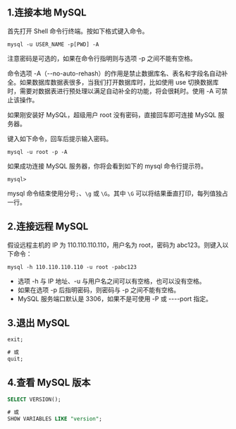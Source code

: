 ﻿## 1.连接本地 MySQL
首先打开 Shell 命令行终端。按如下格式键入命令。
```shell
mysql -u USER_NAME -p[PWD] -A
```

注意密码是可选的，如果在命令行指明则与选项 -p 之间不能有空格。

命令选项 -A（--no-auto-rehash）的作用是禁止数据库名、表名和字段名自动补全。如果数据库数据表很多，当我们打开数据库时，比如使用 use 切换数据库时，需要对数据表进行预处理以满足自动补全的功能，将会很耗时。使用 -A 可禁止该操作。

如果刚安装好 MySQL，超级用户 root 没有密码，直接回车即可连接 MySQL 服务器。

键入如下命令，回车后提示输入密码。
```shell
mysql -u root -p -A
```
如果成功连接 MySQL 服务器，你将会看到如下的 mysql 命令行提示符。
```shell
mysql>
```
mysql 命令结束使用分号`;`、`\g` 或 `\G`。其中 `\G` 可以将结果垂直打印，每列值独占一行。

## 2.连接远程 MySQL
假设远程主机的 IP 为 110.110.110.110，用户名为 root，密码为 abc123。则键入以下命令：
```shell
mysql -h 110.110.110.110 -u root -pabc123
```
- 选项 -h 与 IP 地址、-u 与用户名之间可以有空格，也可以没有空格。
- 如果在选项 -p 后指明密码，则密码与 -p 之间不能有空格。
- MySQL 服务端口默认是 3306，如果不是可使用 -P 或 ----port 指定。

## 3.退出 MySQL
```sql
exit;

# 或
quit;
```
## 4.查看 MySQL 版本
```sql
SELECT VERSION();

# 或
SHOW VARIABLES LIKE "version";
```
